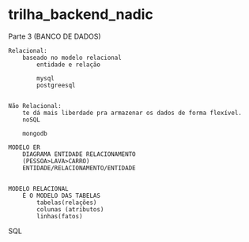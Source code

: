 # trilha_backend_nadic

Parte 3 (BANCO DE DADOS)

    Relacional:
        baseado no modelo relacional
            entidade e relação 

            mysql
            postgreesql


    Não Relacional:
        te dá mais liberdade pra armazenar os dados de forma flexível.
        noSQL

        mongodb

    MODELO ER
        DIAGRAMA ENTIDADE RELACIONAMENTO
        (PESSOA>LAVA>CARRO)
        ENTIDADE/RELACIONAMENTO/ENTIDADE


    MODELO RELACIONAL
        É O MODELO DAS TABELAS
            tabelas(relações)
            colunas (atributos)
            linhas(fatos)
         

SQL
